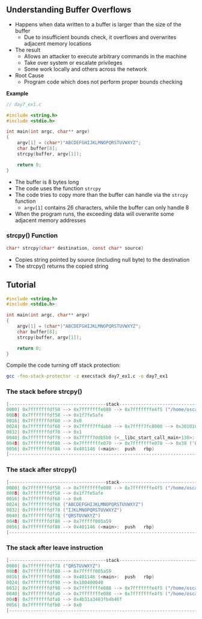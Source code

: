 ## Understanding Buffer Overflows
- Happens when data written to a buffer is larger than the size of the buffer
	- Due to insufficient bounds check, it overflows and overwrites adjacent memory locations
- The result
	- Allows an attacker to execute arbitrary commands in the machine
	- Take over system or escalate privileges
	- Some work locally and others across the network
- Root Cause
	- Program code which does not perform proper bounds checking

**Example**
```c
// day7_ex1.c

#include <string.h>
#include <stdio.h>

int main(int argc, char** argv)
{
	argv[1] = (char*)"ABCDEFGHIJKLMNOPQRSTUVWXYZ";
	char buffer[8];
	strcpy(buffer, argv[1]);

	return 0;
}
```

- The buffer is 8 bytes long
- The code uses the function `strcpy`
- The code tries to copy more than the buffer can handle via the `strcpy` function
	- `argv[1]` contains 26 characters, while the buffer can only handle 8
- When the program runs, the exceeding data will overwrite some adjacent memory addresses

### strcpy() Function
```c
char* strcpy(char* destination, const char* source)
```
- Copies string pointed by source (including null byte) to the destination
- The strcpy() returns the copied string


## Tutorial
```c
#include <string.h>
#include <stdio.h>

int main(int argc, char** argv)
{
	argv[1] = (char*)"ABCDEFGHIJKLMNOPQRSTUVWXYZ";
	char buffer[8];
	strcpy(buffer, argv[1]);

	return 0;
}
```

Compile the code turning off stack protection:
```sh
gcc -fno-stack-protector -z execstack day7_ex1.c -o day7_ex1
```


### The stack before strcpy()
```c
[------------------------------------stack-------------------------------------]
0000| 0x7fffffffdf50 --> 0x7fffffffe088 --> 0x7fffffffe4f5 ("/home/oscar/Documents/bsc-cyber/csao/0x0008/day7_ex1")
0008| 0x7fffffffdf58 --> 0x1f7fe5afe
0016| 0x7fffffffdf60 --> 0x0
0024| 0x7fffffffdf68 --> 0x7ffff7ffdab0 --> 0x7ffff7fc8000 --> 0x3010102464c457f
0032| 0x7fffffffdf70 --> 0x1
0040| 0x7fffffffdf78 --> 0x7ffff7ddb5b0 (<__libc_start_call_main+130>:	mov    edi,eax)
0048| 0x7fffffffdf80 --> 0x7fffffffe070 --> 0x7fffffffe078 --> 0x38 ('8')
0056| 0x7fffffffdf88 --> 0x401146 (<main>:	push   rbp)
[------------------------------------------------------------------------------]
```

### The stack after strcpy()
```c
[------------------------------------stack-------------------------------------]
0000| 0x7fffffffdf50 --> 0x7fffffffe088 --> 0x7fffffffe4f5 ("/home/oscar/Documents/bsc-cyber/csao/0x0008/day7_ex1")
0008| 0x7fffffffdf58 --> 0x1f7fe5afe
0016| 0x7fffffffdf60 --> 0x0
0024| 0x7fffffffdf68 ("ABCDEFGHIJKLMNOPQRSTUVWXYZ")
0032| 0x7fffffffdf70 ("IJKLMNOPQRSTUVWXYZ")
0040| 0x7fffffffdf78 ("QRSTUVWXYZ")
0048| 0x7fffffffdf80 --> 0x7fffff005a59
0056| 0x7fffffffdf88 --> 0x401146 (<main>:	push   rbp)
[------------------------------------------------------------------------------]
```

### The stack after leave instruction
```c
[------------------------------------stack-------------------------------------]
0000| 0x7fffffffdf78 ("QRSTUVWXYZ")
0008| 0x7fffffffdf80 --> 0x7fffff005a59
0016| 0x7fffffffdf88 --> 0x401146 (<main>:	push   rbp)
0024| 0x7fffffffdf90 --> 0x100400040
0032| 0x7fffffffdf98 --> 0x7fffffffe088 --> 0x7fffffffe4f5 ("/home/oscar/Documents/bsc-cyber/csao/0x0008/day7_ex1")
0040| 0x7fffffffdfa0 --> 0x7fffffffe088 --> 0x7fffffffe4f5 ("/home/oscar/Documents/bsc-cyber/csao/0x0008/day7_ex1")
0048| 0x7fffffffdfa8 --> 0x4b31a3483fb4b46f
0056| 0x7fffffffdfb0 --> 0x0
[------------------------------------------------------------------------------]
```